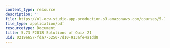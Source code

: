 ```yaml
---
content_type: resource
description: ''
file: https://ol-ocw-studio-app-production.s3.amazonaws.com/courses/5-73-quantum-mechanics-i-fall-2018/0219e657fda752507d10913afe4a1dd8_MIT5_73F18_quiz21_soln.pdf
file_type: application/pdf
resourcetype: Document
title: 5.73 F2018 Solutions of Quiz 21
uid: 0219e657-fda7-5250-7d10-913afe4a1dd8
---
```

